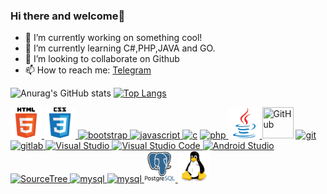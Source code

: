 ### Hi there and welcome👋

- 🔭 I’m currently working on something cool!
- 🌱 I’m currently learning C#,PHP,JAVA and GO.
- 👯 I’m looking to collaborate on Github
- 📫 How to reach me: [Telegram](https://t.me/yusufahmadi_dev)

 
![Anurag's GitHub stats](https://github-readme-stats.vercel.app/api?username=yusufahmadi&hide=prs&show_icons=true&include_all_commits=true&theme=vue)
[![Top Langs](https://github-readme-stats.vercel.app/api/top-langs/?username=yusufahmadi&layout=compact&theme=vue)](https://github.com/anuraghazra/github-readme-stats)

<p>
  <a href="https://www.w3.org/html/" target="_blank"> <img src="https://raw.githubusercontent.com/devicons/devicon/master/icons/html5/html5-original-wordmark.svg" alt="html5" width="50" height="50" title="HTML5"/> </a>
  <a href="https://www.w3schools.com/css/" target="_blank"> <img src="https://raw.githubusercontent.com/devicons/devicon/master/icons/css3/css3-original-wordmark.svg" alt="css3" width="50" height="50" title="CSS"/> </a>  
  <a href="https://getbootstrap.com" target="_blank"><img src="https://cdn.jsdelivr.net/gh/devicons/devicon/icons/bootstrap/bootstrap-original.svg" alt="bootstrap" width="50" height="50" title="Bootstrap"/> </a>
  <a href="https://developer.mozilla.org/en-US/docs/Web/JavaScript" target="_blank"> <img src="https://cdn.jsdelivr.net/gh/devicons/devicon/icons/javascript/javascript-plain.svg" alt="javascript" width="50" height="50" title="Javascript"/> </a>
 <a href="https://www.w3schools.com/cs/" target="_blank"> <img src="https://cdn.jsdelivr.net/gh/devicons/devicon/icons/csharp/csharp-original.svg" alt="c" width="50" height="50" title="C#"/></a>
 <a href="https://www.w3schools.com/php/" target="_blank"> <img src="https://cdn.jsdelivr.net/gh/devicons/devicon/icons/php/php-original.svg" alt="php" width="50" height="50" title="PHP"/> </a>
  <a href="https://www.java.com" target="_blank"> <img src="https://raw.githubusercontent.com/devicons/devicon/master/icons/java/java-original.svg" alt="java" width="50" height="50" title="Java"/> </a>
 <a href="https://www.github.com" target="_blank"> <img src="https://cdn.jsdelivr.net/gh/devicons/devicon/icons/github/github-original.svg" width="50" height="50" title="GitHub"/></a> 
 <a href="https://git-scm.com/" target="_blank"> <img src="https://www.vectorlogo.zone/logos/git-scm/git-scm-icon.svg" alt="git" width="50" height="50" title="Git"/> </a>
 <a href="https://gitlab.com/" target="_blank"> <img src="https://cdn.jsdelivr.net/gh/devicons/devicon/icons/gitlab/gitlab-original-wordmark.svg" alt="gitlab" width="50" height="50" title="GitLab"/> </a>
  <a href="https://www.visualstudio.com" target="_blank"> <img src="https://cdn.jsdelivr.net/gh/devicons/devicon/icons/visualstudio/visualstudio-plain.svg" alt="Visual Studio" width="50" height="50" title="Visual Studio"/> </a>
 <a href="https://www.code.visualstudio.com" target="_blank"> <img src="https://www.vectorlogo.zone/logos/visualstudio_code/visualstudio_code-icon.svg" alt="Visual Studio Code" width="50" height="50" title="Visual Studio Code"/> </a>
 <a href="https://developer.android.com/studio" target="_blank"> <img src="https://cdn.jsdelivr.net/gh/devicons/devicon/icons/androidstudio/androidstudio-original-wordmark.svg" alt="Android Studio" width="50" height="50" title="Android Studio"/> </a>
 <a href="https://www.sourcetreeapp.com/" target="_blank"> <img src="https://cdn.jsdelivr.net/gh/devicons/devicon/icons/sourcetree/sourcetree-original-wordmark.svg" alt="SourceTree" width="50" height="50" title="Source Tree"/> </a>
 <a href="https://www.microsoft.com/en-us/sql-server/" target="_blank"><img src="https://cdn.jsdelivr.net/gh/devicons/devicon/icons/microsoftsqlserver/microsoftsqlserver-plain-wordmark.svg" alt="mysql" width="50" height="50" title="MSSQL"/> </a>
 <a href="https://www.mysql.com/" target="_blank"> <img src="https://www.vectorlogo.zone/logos/mysql/mysql-icon.svg" alt="mysql" width="50" height="50" title="MySQL"/> </a>
  <a href="https://www.postgresql.org" target="_blank"> <img src="https://raw.githubusercontent.com/devicons/devicon/master/icons/postgresql/postgresql-original-wordmark.svg" alt="postgresql" width="50" height="50" title="SQL" /> </a>
  <a href="https://www.linux.org/" target="_blank"> <img src="https://raw.githubusercontent.com/devicons/devicon/master/icons/linux/linux-original.svg" alt="linux" width="50" height="50" title="Linux"/> </a>
  <!--a href="https://www.windows.com/" target="_blank"> <img src="https://cdn.jsdelivr.net/gh/devicons/devicon/icons/windows8/windows8-original.svg" alt="linux" width="50" height="50" title="Linux"/> </a-->
 
 <!--a href="https://www.python.org" target="_blank"> <img src="https://raw.githubusercontent.com/devicons/devicon/master/icons/python/python-original.svg" alt="python" width="50" height="50" title="Python"/> </a-->
  <!--a href="https://www.typescript.com" target="_blank"> <img src="https://www.vectorlogo.zone/logos/typescriptlang/typescriptlang-icon.svg" alt="typescript" width="50" height="50" title="Typescript"/> </a-->
  <!--a href="https://www.mongodb.com/" target="_blank"> <img src="https://raw.githubusercontent.com/devicons/devicon/master/icons/mongodb/mongodb-original-wordmark.svg" alt="mongodb" width="50" height="50" title="MongoDB"/> </a-->
  <!--a href="https://www.aws.amazon.com" target="_blank"> <img src="https://www.vectorlogo.zone/logos/amazon_aws/amazon_aws-icon.svg" alt="AWS" width="50" height="50" title="Amazon Web Services"/> </a-->
  
  
  <br/>
  <br/>
  <br/>
<br/>
<br/>

<!--
**yusufahmadi/yusufahmadi** is a ✨ _special_ ✨ repository because its `README.md` (this file) appears on your GitHub profile.

Here are some ideas to get you started:

- 🔭 I’m currently working on ...
- 🌱 I’m currently learning ...
- 👯 I’m looking to collaborate on ...
- 🤔 I’m looking for help with ...
- 💬 Ask me about ...
- 📫 How to reach me: ...
- 😄 Pronouns: ...
- ⚡ Fun fact: ...
-->
